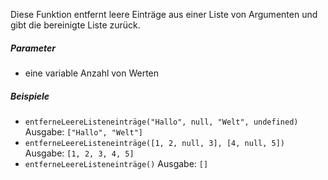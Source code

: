 Diese Funktion entfernt leere Einträge aus einer Liste von Argumenten und gibt die bereinigte Liste zurück.

##### Parameter
* eine variable Anzahl von Werten

##### Beispiele
* `entferneLeereListeneinträge("Hallo", null, "Welt", undefined)` Ausgabe: `["Hallo", "Welt"]`
* `entferneLeereListeneinträge([1, 2, null, 3], [4, null, 5])` Ausgabe: `[1, 2, 3, 4, 5]`
* `entferneLeereListeneinträge()` Ausgabe: `[]` 
